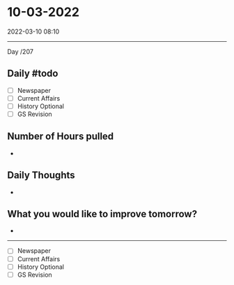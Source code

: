 # 10-03-2022
2022-03-10 08:10

---

Day /207

## Daily #todo 

- [ ] Newspaper
- [ ] Current Affairs
- [ ] History Optional
- [ ] GS Revision 

## Number of Hours pulled 
- 

## Daily Thoughts
- 


## What you would like to improve tomorrow?
- 



--- 

- [ ] Newspaper
- [ ] Current Affairs
- [ ] History Optional
- [ ] GS Revision 